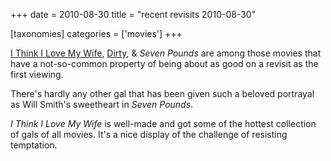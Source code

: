 +++
date = 2010-08-30
title = "recent revisits 2010-08-30"

[taxonomies]
categories = ['movies']
+++

[I Think I Love My Wife], [Dirty][I Think I Love My Wife], & *Seven
Pounds* are among those movies that have a not-so-common property of
being about as good on a revisit as the first viewing.

There\'s hardly any other gal that has been given such a beloved
portrayal as Will Smith\'s sweetheart in *Seven Pounds*.

*I Think I Love My Wife* is well-made and got some of the hottest
collection of gals of all movies. It\'s a nice display of the challenge
of resisting temptation.

  [I Think I Love My Wife]: http://tshepang.net/many-recent-movies-2008-09-25
